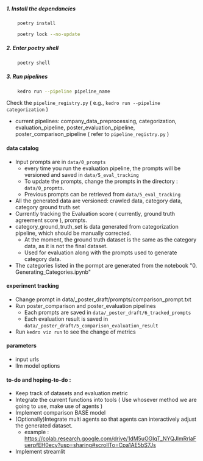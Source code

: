 ##### 1. Install the dependancies 
```bash
    poetry install
```

```bash
    poetry lock --no-update
```

##### 2. Enter poetry shell 
```bash
    poetry shell
```  

##### 3. Run pipelines 
```bash
    kedro run --pipeline pipeline_name
``` 
Check the ```pipeline_registry.py``` ( e.g., ```kedro run --pipeline categorization``` ) 
- current pipelines: company_data_preprocessing, categorization, evaluation_pipeline, poster_evaluation_pipeline, poster_comparison_pipeline  ( refer to ```pipeline_registry.py``` )

#### data catalog 
- Input prompts are in ```data/0_prompts```
    - every time you run the evaluation pipeline, the prompts will be versioned and saved in ```data/5_eval_tracking``` 
    - To update the prompts, change the prompts in the directory : ```data/0_propmts```.
    - Previous prompts can be retrieved from ```data/5_eval_tracking``` 
- All the generated data are versioned: crawled data, category data, category ground truth set
- Currently tracking the Evaluation score ( currently, ground truth agreement score ), prompts. 
- category_ground_truth_set is data generated from categorization pipeline, which should be manually corrected.
    - At the moment, the ground truth dataset is the same as the category data, as it is not the final dataset.
    - Used for evaluation along with the prompts used to generate category data.
- The categories listed in the pormpt are generated from the notebook "0. Generating_Categories.ipynb" 

#### experiment tracking 
- Change prompt in data/_poster_draft/prompts/comparison_prompt.txt 
- Run poster_comparison and poster_evaluation pipelines 
    - Each prompts are saved in ```data/_poster_draft/6_tracked_prompts```
    - Each evaluation result is saved in ```data/_poster_draft/5_comparison_evaluation_result``` 
- Run ```kedro viz run``` to see the change of metrics 

#### parameters 
- input urls 
- llm model options 

#### to-do and hoping-to-do : 
- Keep track of datasets and evaluation metric 
- Integrate the current functions into tools ( Use whosever method we are going to use, make use of agents )    
- Implement comparison BASE model   
- (Optionally)Integrate multi agents so that agents can interactively adjust the generated dataset.
    - example : https://colab.research.google.com/drive/1dM5uOGIqT_NYQJlmRrlaFuerpfEH0ecy?usp=sharing#scrollTo=Cpa1AE5bS7Js 
- Implement streamlit     
